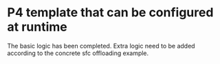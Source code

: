 # P4 template that can be configured at runtime

The basic logic has been completed. Extra logic need to be added according to the concrete sfc offloading example.
